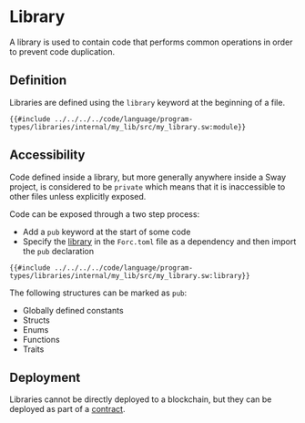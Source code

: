 # Library

A library is used to contain code that performs common operations in order to prevent code duplication.

## Definition

Libraries are defined using the `library` keyword at the beginning of a file.

```sway
{{#include ../../../../code/language/program-types/libraries/internal/my_lib/src/my_library.sw:module}}
```

## Accessibility

Code defined inside a library, but more generally anywhere inside a Sway project, is considered to be `private` which means that it is inaccessible to other files unless explicitly exposed.

Code can be exposed through a two step process:

- Add a `pub` keyword at the start of some code
- Specify the [library](external.md) in the `Forc.toml` file as a dependency and then import the `pub` declaration

```sway
{{#include ../../../../code/language/program-types/libraries/internal/my_lib/src/my_library.sw:library}}
```

The following structures can be marked as `pub`:

- Globally defined constants
- Structs
- Enums
- Functions
- Traits

## Deployment

Libraries cannot be directly deployed to a blockchain, but they can be deployed as part of a [contract](../contract.md).
